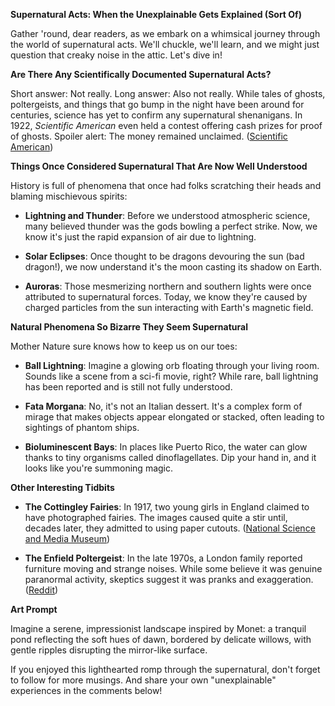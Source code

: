 **Supernatural Acts: When the Unexplainable Gets Explained (Sort Of)**

Gather 'round, dear readers, as we embark on a whimsical journey through the world of supernatural acts. We'll chuckle, we'll learn, and we might just question that creaky noise in the attic. Let's dive in!

**Are There Any Scientifically Documented Supernatural Acts?**

Short answer: Not really. Long answer: Also not really. While tales of ghosts, poltergeists, and things that go bump in the night have been around for centuries, science has yet to confirm any supernatural shenanigans. In 1922, *Scientific American* even held a contest offering cash prizes for proof of ghosts. Spoiler alert: The money remained unclaimed. ([Scientific American](https://www.scientificamerican.com/article/scientific-american-vs-the-supernatural/?utm_source=chatgpt.com))

**Things Once Considered Supernatural That Are Now Well Understood**

History is full of phenomena that once had folks scratching their heads and blaming mischievous spirits:

- **Lightning and Thunder**: Before we understood atmospheric science, many believed thunder was the gods bowling a perfect strike. Now, we know it's just the rapid expansion of air due to lightning.

- **Solar Eclipses**: Once thought to be dragons devouring the sun (bad dragon!), we now understand it's the moon casting its shadow on Earth.

- **Auroras**: Those mesmerizing northern and southern lights were once attributed to supernatural forces. Today, we know they're caused by charged particles from the sun interacting with Earth's magnetic field.

**Natural Phenomena So Bizarre They Seem Supernatural**

Mother Nature sure knows how to keep us on our toes:

- **Ball Lightning**: Imagine a glowing orb floating through your living room. Sounds like a scene from a sci-fi movie, right? While rare, ball lightning has been reported and is still not fully understood.

- **Fata Morgana**: No, it's not an Italian dessert. It's a complex form of mirage that makes objects appear elongated or stacked, often leading to sightings of phantom ships.

- **Bioluminescent Bays**: In places like Puerto Rico, the water can glow thanks to tiny organisms called dinoflagellates. Dip your hand in, and it looks like you're summoning magic.

**Other Interesting Tidbits**

- **The Cottingley Fairies**: In 1917, two young girls in England claimed to have photographed fairies. The images caused quite a stir until, decades later, they admitted to using paper cutouts. ([National Science and Media Museum](https://www.scienceandmediamuseum.org.uk/objects-and-stories/science-investigating-paranormal?utm_source=chatgpt.com))

- **The Enfield Poltergeist**: In the late 1970s, a London family reported furniture moving and strange noises. While some believe it was genuine paranormal activity, skeptics suggest it was pranks and exaggeration. ([Reddit](https://www.reddit.com/r/Ghosts/comments/1cd4bn2/whats_the_most_reliable_and_documented_case_of/?utm_source=chatgpt.com))

**Art Prompt**

Imagine a serene, impressionist landscape inspired by Monet: a tranquil pond reflecting the soft hues of dawn, bordered by delicate willows, with gentle ripples disrupting the mirror-like surface.

If you enjoyed this lighthearted romp through the supernatural, don't forget to follow for more musings. And share your own "unexplainable" experiences in the comments below! 